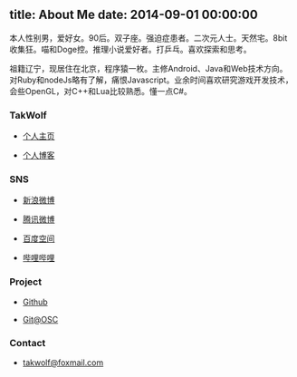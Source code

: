title: About Me
date: 2014-09-01 00:00:00
---

本人性别男，爱好女。90后。双子座。强迫症患者。二次元人士。天然宅。8bit收集狂。喵和Doge控。推理小说爱好者。打乒乓。喜欢探索和思考。

祖籍辽宁，现居住在北京，程序猿一枚。主修Android、Java和Web技术方向。对Ruby和nodeJs略有了解，痛恨Javascript。业余时间喜欢研究游戏开发技术，会些OpenGL，对C++和Lua比较熟悉。懂一点C#。

### TakWolf ###

- [个人主页](http://takwolf.com)

- [个人博客](http://blog.takwolf.com)

### SNS ###

- [新浪微博](http://weibo.com/takwolf)

- [腾讯微博](http://t.qq.com/takwolf)

- [百度空间](http://www.baidu.com/p/英雄E幻影狼人)

- [哔哩哔哩](http://space.bilibili.com/445245) 

### Project ###

- [Github](https://github.com/takwolf)

- [Git@OSC](http://git.oschina.net/takwolf)

### Contact ###

- takwolf@foxmail.com
